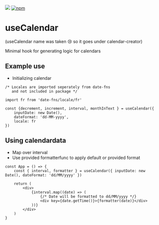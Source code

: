 ![](https://img.shields.io/badge/Coverage-100%25-83A603.svg?logo=jest&logoColor=white&color=blue&prefix=$coverage$) [![npm](https://img.shields.io/npm/v/calendar-creator)](https://www.npmjs.com/package/calendar-creator)

# useCalendar

(useCalendar name was taken 😢 so it goes under calendar-creator)

Minimal hook for generating logic for calendars

## Example use

-   Initializing calendar

```
/* Locales are imported seperately from date-fns
   and not included in package */

import fr from 'date-fns/locale/fr'

const {decrement, increment, interval, monthInText } = useCalendar({
    inputDate: new Date(),
    dateFormat: 'dd-MM-yyyy',
    locale: fr
})

```

## Using calendardata

-   Map over interval
-   Use provided formatterfunc to apply default or provided format

```
const App = () => {
	const { interval, formatter } = useCalendar({ inputDate: new Date(), dateFormat: 'dd/MM/yyyy' })

	return (
		<div>
			{interval.map((date) => (
                {/* Date will be formatted to dd/MM/yyyy */}
				<div key={date.getTime()}>{formatter(date)}</div>
			))}
		</div>
	)
}

```

